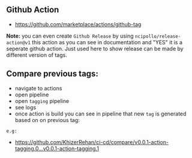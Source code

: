 ## Github Action
- https://github.com/marketplace/actions/github-tag


**Note:** you can even create `Github Release` by using `ncipollo/release-action@v1` this action as you 
can see in documentation and "YES" it is a seperate github action. Just used here to show release can 
be made by different version of tags.

## Compare previous tags:
- navigate to actions
- open pipeline
- open `tagging` pipeline
- see logs
- once action is build you can see in pipeline that new `tag` is generated based on on previous tag:

`e.g:`
- https://github.com/KhizerRehan/ci-cd/compare/v0.0.1-action-tagging.0...v0.0.1-action-tagging.1